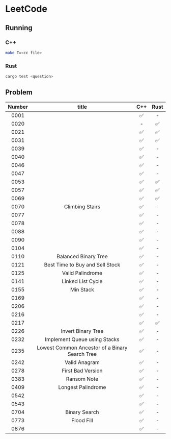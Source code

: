# LeetCode

## Running

### C++

```sh
make T=<cc file>
```

### Rust

```sh
cargo test <question>
```

## Problem

| Number |                     title                      |  C++ | Rust |
|  :-:   |                      :-:                       |  :-: | :-:  |
|  0001  |                                                |  ✅  |  -   |
|  0020  |                                                |   -  |  ✅  |
|  0021  |                                                |  ✅  |  ✅  |
|  0031  |                                                |  ✅  |  ✅  |
|  0039  |                                                |  ✅  |  -   |
|  0040  |                                                |  ✅  |  -   |
|  0046  |                                                |  ✅  |  -   |
|  0047  |                                                |  ✅  |  -   |
|  0053  |                                                |  ✅  |  ✅  |
|  0057  |                                                |  ✅  |  ✅  |
|  0069  |                                                |  ✅  |  ✅  |
|  0070  |                Climbing Stairs                 |  ✅  |  -   |
|  0077  |                                                |  ✅  |  -   |
|  0078  |                                                |  ✅  |  -   |
|  0088  |                                                |  ✅  |  -   |
|  0090  |                                                |  ✅  |  -   |
|  0104  |                                                |  ✅  |  -   |
|  0110  |              Balanced Binary Tree              |  ✅  |  -   |
|  0121  |        Best Time to Buy and Sell Stock         |  ✅  |  -   |
|  0125  |                Valid Palindrome                |  ✅  |  -   |
|  0141  |               Linked List Cycle                |  ✅  |  -   |
|  0155  |                   Min Stack                    |  ✅  |  -   |
|  0169  |                                                |  ✅  |  -   |
|  0206  |                                                |  ✅  |  -   |
|  0216  |                                                |  ✅  |  -   |
|  0217  |                                                |  ✅  |  ✅  |
|  0226  |               Invert Binary Tree               |  ✅  |  -   |
|  0232  |          Implement Queue using Stacks          |  ✅  |  -   |
|  0235  | Lowest Common Ancestor of a Binary Search Tree |  ✅  |  -   |
|  0242  |                 Valid Anagram                  |  ✅  |  -   |
|  0278  |               First Bad Version                |  ✅  |  -   |
|  0383  |                  Ransom Note                   |  ✅  |  -   |
|  0409  |               Longest Palindrome               |  ✅  |  -   |
|  0542  |                                                |  ✅  |  -   |
|  0543  |                                                |  ✅  |  -   |
|  0704  |                 Binary Search                  |  ✅  |  -   |
|  0773  |                   Flood Fill                   |  ✅  |  -   |
|  0876  |                                                |  ✅  |  -   |
